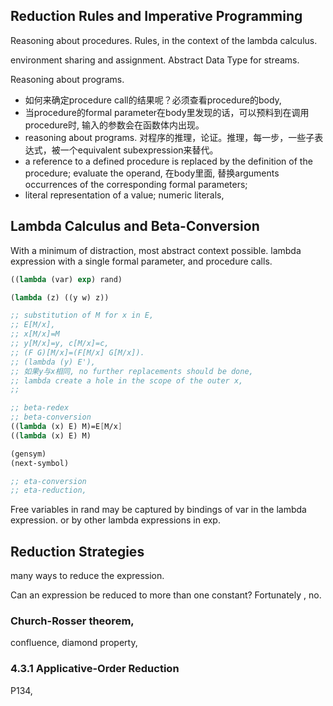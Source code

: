 ## Reduction Rules and Imperative Programming
Reasoning about procedures. Rules, in the context of the lambda calculus. 

environment sharing and assignment. Abstract Data Type for streams. 

Reasoning about programs. 
- 如何来确定procedure call的结果呢？必须查看procedure的body, 
- 当procedure的formal parameter在body里发现的话，可以预料到在调用procedure时, 输入的参数会在函数体内出现。
- reasoning about programs. 对程序的推理，论证。推理，每一步，一些子表达式，被一个equivalent subexpression来替代。
- a reference to a defined procedure is replaced by the definition of the procedure; evaluate the operand, 在body里面, 替换arguments occurrences of the corresponding formal parameters;
-  literal representation of a value; numeric literals, 

## Lambda Calculus and Beta-Conversion
With a minimum of distraction, most abstract context possible. lambda expression with a single formal parameter, and procedure calls.

```scheme
((lambda (var) exp) rand)

(lambda (z) ((y w) z))

;; substitution of M for x in E,
;; E[M/x],
;; x[M/x]=M
;; y[M/x]=y, c[M/x]=c, 
;; (F G)[M/x]=(F[M/x] G[M/x]).
;; (lambda (y) E'),
;; 如果y与x相同, no further replacements should be done,
;; lambda create a hole in the scope of the outer x,
;; 

;; beta-redex
;; beta-conversion
((lambda (x) E) M)=E[M/x]
((lambda (x) E) M)

(gensym)
(next-symbol)

;; eta-conversion
;; eta-reduction, 


```

Free variables in rand may be captured by bindings of var in the lambda expression. or by other lambda expressions in exp.

## Reduction Strategies
many ways to reduce the expression.

Can an expression be reduced to more than one constant? Fortunately , no. 

### Church-Rosser theorem,
confluence, diamond property, 

### 4.3.1 Applicative-Order Reduction
P134, 




